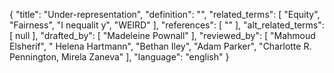{
    "title": "Under-representation",
    "definition": "",
    "related_terms": [
        "Equity",
        "Fairness",
        "I nequalit y",
        "WEIRD"
    ],
    "references": [
        ""
    ],
    "alt_related_terms": [
        null
    ],
    "drafted_by": [
        "Madeleine Pownall"
    ],
    "reviewed_by": [
        "Mahmoud Elsherif",
        " Helena Hartmann",
        "Bethan Iley",
        "Adam Parker",
        "Charlotte R. Pennington, Mirela Zaneva"
    ],
    "language": "english"
}